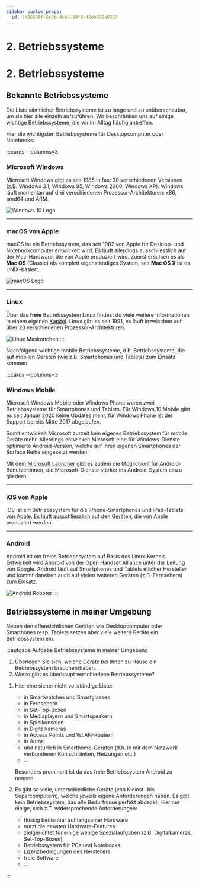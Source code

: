 ```yaml
---
sidebar_custom_props:
  id: 7c96539f-6c3b-4cb6-94f8-42eb678a9257
---
```


# 2. Betriebssysteme


# 2. Betriebssysteme

## Bekannte Betriebssysteme
Die Liste sämtlicher Betriebssysteme ist zu lange und zu unüberschaubar, um sie hier alle einzeln aufzuführen. Wir beschränken uns auf einige wichtige Betriebssysteme, die wir im Alltag häufig antreffen.

Hier die wichtigsten Betriebssysteme für Desktopcomputer oder Notebooks:

:::cards --columns=3
### Microsoft Windows
Microsoft Windows gibt es seit 1985 in fast 30 verschiedenen Versionen (z.B. Windows 3.1, Windows 95, Windows 2000, Windows XP). Windows läuft momentan auf drei verschiedenen Prozessor-Architekturen: x86, amd64 und ARM.

![Windows 10 Logo](images/02-logo-windows.svg)

***
### macOS von Apple
macOS ist ein Betriebssystem, das seit 1982 von Apple für Desktop- und Notebookcomputer entwickelt wird. Es läuft allerdings ausschliesslich auf der Mac-Hardware, die von Apple produziert wird. Zuerst erschien es als **Mac OS** (Classic) als komplett eigenständiges System, seit **Mac OS X** ist es UNIX-basiert.

![macOS Logo](images/02-logo-macos.svg)
***
### Linux
Über das **freie** Betriebssystem Linux findest du viele weitere Informationen in einem eigenen [Kapitel](?page=%2Fcomputer%2F5-os%2F4-linux%2FREADME). Linux gibt es seit 1991, es läuft inzwischen auf über 20 verschiedenen Prozessor-Architekturen.

![Linux Maskottchen](images/02-logo-linux.svg)
:::

Nachfolgend wichtige mobile Betriebssysteme, d.h. Betriebssysteme, die auf mobilen Geräten (wie z.B. Smartphones und Tablets) zum Einsatz kommen.

:::cards --columns=3
### Windows Mobile
Microsoft Windows Mobile oder Windows Phone waren zwei Betriebssysteme für Smartphones und Tablets. Für Windows 10 Mobile gibt es seit Januar 2020 keine Updates mehr, für Windows Phone ist der Support bereits Mitte 2017 abgelaufen.

Somit entwickelt Microsoft zurzeit kein eigenes Betriebssystem für mobile Geräte mehr. Allerdings entwickelt Microsoft eine für Windows-Dienste optimierte Android-Version, welche auf ihren eigenen Smartphones der Surface Reihe eingesetzt werden.

Mit dem [Microsoft Launcher](https://play.google.com/store/apps/details?id=com.microsoft.launcher&hl=de_CH&gl=US) gibt es zudem die Möglichkeit für Android-Benutzer:innen, die Microsoft-Dienste stärker ins Android-System einzu
gliedern.
***
### iOS von Apple
iOS ist ein Betriebssystem für die iPhone-Smartphones und iPad-Tablets von Apple. Es läuft ausschliesslich auf den Geräten, die von Apple produziert werden.
***
### Android
Android ist ein freies Betriebssystem auf Basis des Linux-Kernels. Entwickelt wird Android von der Open Handset Alliance unter der Leitung von Google. Android läuft auf Smartphones und Tablets etlicher Hersteller und kommt daneben auch auf vielen weiteren Geräten (z.B. Fernsehern) zum Einsatz.

![Android Roboter](images/02-logo-android.svg)
:::


## Betriebssysteme in meiner Umgebung

Neben den offensichtlichen Geräten wie Desktopcomputer oder Smarthones resp. Tablets setzen aber viele weitere Geräte ein Betriebssystem ein.

:::aufgabe Aufgabe Betriebssysteme in meiner Umgebung

1. Überlegen Sie sich, welche Geräte bei Ihnen zu Hause ein Betriebssystem brauchen/haben.
2. Wieso gibt es überhaupt verschiedene Betriebssysteme?

<Answer type="text" webKey="9baf3813-eba5-453f-bd08-90ac8e54855f" />

<Solution webKey="5cb1df26-cf3e-427b-ac68-f1303c74ef2a">

1. Hier eine sicher nicht vollständige Liste:
   - in Smartwatches und Smartglasses
   - in Fernsehern
   - in Set-Top-Boxen
   - in Mediaplayern und Smartspeakern
   - in Spielkonsolen
   - in Digitalkameras
   - in Access Points und WLAN-Routern
   - in Autos
   - und natürlich in Smarthome-Geräten (d.h. in mit dem Netzwerk verbundenen Kühlschränken, Heizungen etc.)
   - ...

   Besonders prominent ist da das freie Betriebssystem Android zu nennen.

2. Es gibt so viele, unterschiedliche Geräte (von Kleinst- bis Supercomputern), welche jeweils eigene Anforderungen haben. Es gibt kein Betriebssystem, das alle Bedürfnisse perfekt abdeckt. Hier nur einige, sich z.T. widersprechende Anforderungen:
   - flüssig bedienbar auf langsamer Hardware
   - nutzt die neusten Hardware-Features
   - zielgerichtet für einige wenige Spezialaufgaben (z.B. Digitalkameras, Set-Top-Boxen)
   - Betriebssystem für PCs und Notebooks
   - Lizenzbedingungen des Herstellers
   - freie Software
   - ...

</Solution>

:::

